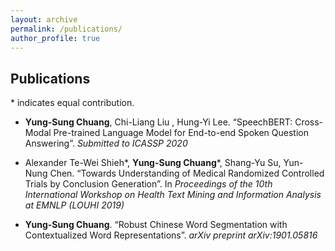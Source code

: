 ```yaml
---
layout: archive
permalink: /publications/
author_profile: true
---
```


## Publications

\* indicates equal contribution.


- __Yung-Sung Chuang__, Chi-Liang Liu , Hung-Yi Lee.
“SpeechBERT: Cross-Modal Pre-trained Language Model for End-to-end
Spoken Question Answering”.
_Submitted to ICASSP 2020_

- Alexander Te-Wei Shieh\*, __Yung-Sung Chuang__\*, Shang-Yu Su, Yun-Nung Chen.
“Towards Understanding of Medical Randomized Controlled Trials by Conclusion Generation”.
In _Proceedings of the 10th International Workshop on Health Text Mining and Information Analysis at EMNLP (LOUHI 2019)_

- __Yung-Sung Chuang__.
“Robust Chinese Word Segmentation with Contextualized Word Representations”.
_arXiv preprint arXiv:1901.05816_
